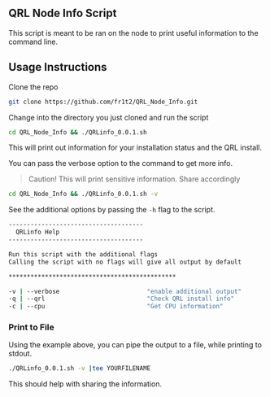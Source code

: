 ## QRL Node Info Script

This script is meant to be ran on the node to print useful information to the command line.

## Usage Instructions

Clone the repo

```bash
git clone https://github.com/fr1t2/QRL_Node_Info.git
```

Change into the directory you just cloned and run the script

```bash
cd QRL_Node_Info && ./QRLinfo_0.0.1.sh
```

This will print out information for your installation status and the QRL install.

You can pass the verbose option to the command to get more info. 

> Caution! This will print sensitive information. Share accordingly

```bash
cd QRL_Node_Info && ./QRLinfo_0.0.1.sh -v
```

See the additional options by passing the `-h` flag to the script.

```bash
-------------------------------------
  QRLinfo Help
-------------------------------------

Run this script with the additional flags
Calling the script with no flags will give all output by default

**********************************************

-v | --verbose                        "enable additional output"
-q | --qrl                            "Check QRL install info"
-c | --cpu                            "Get CPU information"
```

### Print to File

Using the example above, you can pipe the output to a file, while printing to stdout.


```bash
./QRLinfo_0.0.1.sh -v |tee YOURFILENAME
```

This should help with sharing the information.
